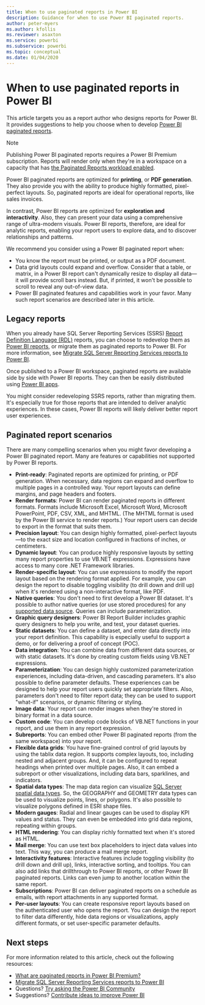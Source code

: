 ```yaml
---
title: When to use paginated reports in Power BI
description: Guidance for when to use Power BI paginated reports.
author: peter-myers
ms.author: kfollis
ms.reviewer: asaxton
ms.service: powerbi
ms.subservice: powerbi
ms.topic: conceptual
ms.date: 01/04/2020
---
```


# When to use paginated reports in Power BI

This article targets you as a report author who designs reports for Power BI. It provides suggestions to help you choose when to develop [Power BI paginated reports](../paginated-reports/paginated-reports-report-builder-power-bi.md).

> [!NOTE]
> Publishing Power BI paginated reports requires a Power BI Premium subscription. Reports will render only when they're in a workspace on a capacity that has [the Paginated Reports workload enabled](../admin/service-admin-premium-workloads.md#paginated-reports).

Power BI paginated reports are optimized for **printing**, or **PDF generation**. They also provide you with the ability to produce highly formatted, pixel-perfect layouts. So, paginated reports are ideal for operational reports, like sales invoices.

In contrast, Power BI reports are optimized for **exploration and interactivity**. Also, they can present your data using a comprehensive range of ultra-modern visuals. Power BI reports, therefore, are ideal for analytic reports, enabling your report users to explore data, and to discover relationships and patterns.

We recommend you consider using a Power BI paginated report when:

- You know the report must be printed, or output as a PDF document.
- Data grid layouts could expand and overflow. Consider that a table, or matrix, in a Power BI report can't dynamically resize to display all data—it will provide scroll bars instead. But, if printed, it won't be possible to scroll to reveal any out-of-view data.
- Power BI paginated features and capabilities work in your favor. Many such report scenarios are described later in this article.

## Legacy reports

When you already have SQL Server Reporting Services (SSRS) [Report Definition Language (RDL)](/sql/reporting-services/reports/report-definition-language-ssrs) reports, you can choose to redevelop them as [Power BI reports](../consumer/end-user-reports.md), or migrate them as paginated reports to Power BI. For more information, see [Migrate SQL Server Reporting Services reports to Power BI](migrate-ssrs-reports-to-power-bi.md).

Once published to a Power BI workspace, paginated reports are available side by side with Power BI reports. They can then be easily distributed using [Power BI apps](../collaborate-share/service-create-distribute-apps.md).

You might consider redeveloping SSRS reports, rather than migrating them. It's especially true for those reports that are intended to deliver analytic experiences. In these cases, Power BI reports will likely deliver better report user experiences.

## Paginated report scenarios

There are many compelling scenarios when you might favor developing a Power BI paginated report. Many are features or capabilities not supported by Power BI reports.

- **Print-ready**: Paginated reports are optimized for printing, or PDF generation. When necessary, data regions can expand and overflow to multiple pages in a controlled way. Your report layouts can define margins, and page headers and footers.
- **Render formats**: Power BI can render paginated reports in different formats. Formats include Microsoft Excel, Microsoft Word, Microsoft PowerPoint, PDF, CSV, XML, and MHTML. (The MHTML format is used by the Power BI service to render reports.) Your report users can decide to export in the format that suits them.
- **Precision layout**: You can design highly formatted, pixel-perfect layouts—to the exact size and location configured in fractions of inches, or centimeters.
- **Dynamic layout**: You can produce highly responsive layouts by setting many report properties to use VB.NET expressions. Expressions have access to many core .NET Framework libraries.
- **Render-specific layout**: You can use expressions to modify the report layout based on the rendering format applied. For example, you can design the report to disable toggling visibility (to drill down and drill up) when it's rendered using a non-interactive format, like PDF.
- **Native queries**: You don't need to first develop a Power BI dataset. It's possible to author native queries (or use stored procedures) for any [supported data source](../paginated-reports/paginated-reports-data-sources.md). Queries can include parameterization.
- **Graphic query designers**: Power BI Report Builder includes graphic query designers to help you write, and test, your dataset queries.
- **Static datasets**: You can define a dataset, and enter data directly into your report definition. This capability is especially useful to support a demo, or for delivering a proof of concept (POC).
- **Data integration**: You can combine data from different data sources, or with static datasets. It's done by creating custom fields using VB.NET expressions.
- **Parameterization**: You can design highly customized parameterization experiences, including data-driven, and cascading parameters. It's also possible to define parameter defaults. These experiences can be designed to help your report users quickly set appropriate filters. Also, parameters don't need to filter report data; they can be used to support "what-if" scenarios, or dynamic filtering or styling.
- **Image data**: Your report can render images when they're stored in binary format in a data source.
- **Custom code**: You can develop code blocks of VB.NET functions in your report, and use them in any report expression.
- **Subreports**: You can embed other Power BI paginated reports (from the same workspace) into your report.
- **Flexible data grids**: You have fine-grained control of grid layouts by using the tablix data region. It supports complex layouts, too, including nested and adjacent groups. And, it can be configured to repeat headings when printed over multiple pages. Also, it can embed a subreport or other visualizations, including data bars, sparklines, and indicators.
- **Spatial data types**: The map data region can visualize [SQL Server spatial data types](/sql/relational-databases/spatial/spatial-data-sql-server). So, the GEOGRAPHY and GEOMETRY data types can be used to visualize points, lines, or polygons. It's also possible to visualize polygons defined in ESRI shape files.
- **Modern gauges**: Radial and linear gauges can be used to display KPI values and status. They can even be embedded into grid data regions, repeating within groups.
- **HTML rendering**: You can display richly formatted text when it's stored as HTML.
- **Mail merge**: You can use text box placeholders to inject data values into text. This way, you can produce a mail merge report.
- **Interactivity features**: Interactive features include toggling visibility (to drill down and drill up), links, interactive sorting, and tooltips. You can also add links that drillthrough to Power BI reports, or other Power BI paginated reports. Links can even jump to another location within the same report.
- **Subscriptions**: Power BI can deliver paginated reports on a schedule as emails, with report attachments in any supported format.
- **Per-user layouts**: You can create responsive report layouts based on the authenticated user who opens the report. You can design the report to filter data differently, hide data regions or visualizations, apply different formats, or set user-specific parameter defaults.

## Next steps

For more information related to this article, check out the following resources:

- [What are paginated reports in Power BI Premium?](../paginated-reports/paginated-reports-report-builder-power-bi.md)
- [Migrate SQL Server Reporting Services reports to Power BI](migrate-ssrs-reports-to-power-bi.md)
- Questions? [Try asking the Power BI Community](https://community.powerbi.com/)
- Suggestions? [Contribute ideas to improve Power BI](https://ideas.powerbi.com/)

